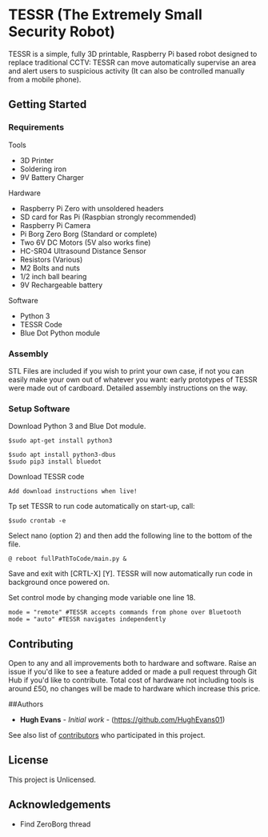 # TESSR (The Extremely Small Security Robot)

TESSR is a simple, fully 3D printable, Raspberry Pi based robot designed to replace traditional CCTV: TESSR can move automatically supervise an area and alert users to suspicious activity (It can also be controlled manually from a mobile phone).

## Getting Started

### Requirements

Tools
* 3D Printer
* Soldering iron
* 9V Battery Charger

Hardware
* Raspberry Pi Zero with unsoldered headers
* SD card for Ras Pi (Raspbian strongly recommended)
* Raspberry Pi Camera
* Pi Borg Zero Borg (Standard or complete)
* Two 6V DC Motors (5V also works fine)
* HC-SR04 Ultrasound Distance Sensor
* Resistors (Various)
* M2 Bolts and nuts
* 1/2 inch ball bearing
* 9V Rechargeable battery

Software
* Python 3
* TESSR Code
* Blue Dot Python module

### Assembly

STL Files are included if you wish to print your own case, if not you can easily make your own out of whatever you want: early prototypes of TESSR were made out of cardboard. Detailed assembly instructions on the way.

### Setup Software

Download Python 3 and Blue Dot module.

```
$sudo apt-get install python3
```

```
$sudo apt install python3-dbus
$sudo pip3 install bluedot
```

Download TESSR code

```
Add download instructions when live!
```

Tp set TESSR to run code automatically on start-up, call:

```
$sudo crontab -e
```

Select nano (option 2) and then add the following line to the bottom of the file.

```
@ reboot fullPathToCode/main.py &
```

Save and exit with [CRTL-X] [Y]. TESSR will now automatically run code in background once powered on.

Set control mode by changing mode variable one line 18.

```
mode = "remote" #TESSR accepts commands from phone over Bluetooth
mode = "auto" #TESSR navigates independently
```

## Contributing

Open to any and all improvements both to hardware and software. Raise an issue if you'd like to see a feature added or made a pull request through Git Hub if you'd like to contribute. Total cost of hardware not including tools is around £50, no changes will be made to hardware which increase this price.

##Authors

* **Hugh Evans** - *Initial work* - (https://github.com/HughEvans01)

See also list of [contributors](https://github/com/HughEvans01/TESSR/contributors) who participated in this project.

## License

This project is Unlicensed.

## Acknowledgements

* Find ZeroBorg thread
